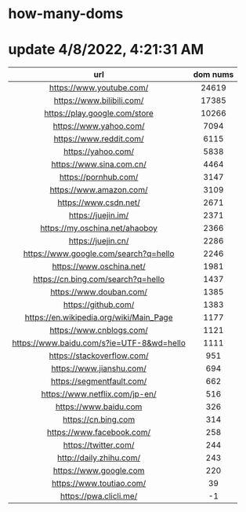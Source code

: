 # how-many-doms

# update 4/8/2022, 4:21:31 AM

url | dom nums
:-: | :-:
https://www.youtube.com/ | 24619
https://www.bilibili.com/ | 17385
https://play.google.com/store | 10266
https://www.yahoo.com/ | 7094
https://www.reddit.com/ | 6115
https://yahoo.com/ | 5838
https://www.sina.com.cn/ | 4464
https://pornhub.com/ | 3147
https://www.amazon.com/ | 3109
https://www.csdn.net/ | 2671
https://juejin.im/ | 2371
https://my.oschina.net/ahaoboy | 2366
https://juejin.cn/ | 2286
https://www.google.com/search?q=hello | 2246
https://www.oschina.net/ | 1981
https://cn.bing.com/search?q=hello | 1437
https://www.douban.com/ | 1385
https://github.com/ | 1383
https://en.wikipedia.org/wiki/Main_Page | 1177
https://www.cnblogs.com/ | 1121
https://www.baidu.com/s?ie=UTF-8&wd=hello | 1111
https://stackoverflow.com/ | 951
https://www.jianshu.com/ | 694
https://segmentfault.com/ | 662
https://www.netflix.com/jp-en/ | 516
https://www.baidu.com | 326
https://cn.bing.com | 314
https://www.facebook.com/ | 258
https://twitter.com/ | 244
http://daily.zhihu.com/ | 243
https://www.google.com | 220
https://www.toutiao.com/ | 39
https://pwa.clicli.me/ | -1
